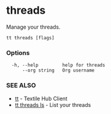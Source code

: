 # threads

Manage your threads.

```
tt threads [flags]
```

### Options

```
  -h, --help         help for threads
      --org string   Org username
```

### SEE ALSO

* [tt](tt.md)	 - Textile Hub Client
* [tt threads ls](tt_threads_ls.md)	 - List your threads
